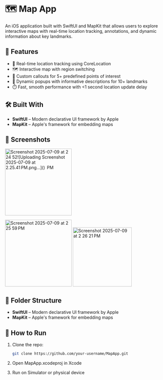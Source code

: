 # 🗺️ Map App

An iOS application built with SwiftUI and MapKit that allows users to explore interactive maps with real-time location tracking, annotations, and dynamic information about key landmarks.

## 🚀 Features

- 📍 Real-time location tracking using CoreLocation
- 🗺️ Interactive map with region switching
- 📌 Custom callouts for 5+ predefined points of interest
- 💬 Dynamic popups with informative descriptions for 10+ landmarks
- ⏱️ Fast, smooth performance with <1 second location update delay

## 🛠️ Built With

- **SwiftUI** – Modern declarative UI framework by Apple
- **MapKit** – Apple's framework for embedding maps

## 📸 Screenshots
<img width="218" alt="Screenshot 2025-07-09 at 2 24 52![Uploading Screenshot 2025-07-09 at 2.25.41 PM.png…]()
 PM" src="https://github.com/user-attachments/assets/bd6419fe-021d-4329-b334-67adf8a31eb0" />
 
<img width="218" alt="Screenshot 2025-07-09 at 2 25 59 PM" src="https://github.com/user-attachments/assets/89f24657-b1d2-4be7-aaac-8e9b4b0a584b" />

<img width="193" alt="Screenshot 2025-07-09 at 2 26 21 PM" src="https://github.com/user-attachments/assets/66bc1b59-8eb7-4b13-95b1-936ee44a72aa" />



## 📂 Folder Structure

- **SwiftUI** – Modern declarative UI framework by Apple
- **MapKit** – Apple's framework for embedding maps

## 🧪 How to Run

1. Clone the repo:
   ```bash
   git clone https://github.com/your-username/MapApp.git
2. Open MapApp.xcodeproj in Xcode

3. Run on Simulator or physical device

